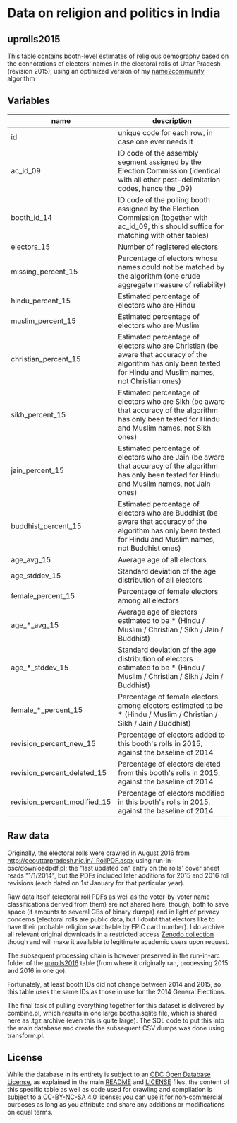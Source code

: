 # Data on religion and politics in India 

## uprolls2015

This table contains booth-level estimates of religious demography based on the connotations of electors' names in the electoral rolls of Uttar Pradesh (revision 2015), using an optimized version of my [name2community](https://github.com/raphael-susewind/name2community) algorithm

## Variables

name | description
--- | ---
id | unique code for each row, in case one ever needs it
ac_id_09 | ID code of the assembly segment assigned by the Election Commission (identical with all other post-delimitation codes, hence the _09)
booth_id_14 | ID code of the polling booth assigned by the Election Commission (together with ac_id_09, this should suffice for matching with other tables)
electors_15 | Number of registered electors
missing_percent_15 | Percentage of electors whose names could not be matched by the algorithm (one crude aggregate measure of reliability)
hindu_percent_15 | Estimated percentage of electors who are Hindu
muslim_percent_15 | Estimated percentage of electors who are Muslim
christian_percent_15 | Estimated percentage of electors who are Christian (be aware that accuracy of the algorithm has only been tested for Hindu and Muslim names, not Christian ones)
sikh_percent_15 | Estimated percentage of electors who are Sikh (be aware that accuracy of the algorithm has only been tested for Hindu and Muslim names, not Sikh ones)
jain_percent_15 | Estimated percentage of electors who are Jain (be aware that accuracy of the algorithm has only been tested for Hindu and Muslim names, not Jain ones)
buddhist_percent_15 | Estimated percentage of electors who are Buddhist (be aware that accuracy of the algorithm has only been tested for Hindu and Muslim names, not Buddhist ones)
age_avg_15 | Average age of all electors
age_stddev_15 | Standard deviation of the age distribution of all electors
female_percent_15 | Percentage of female electors among all electors
age_*_avg_15 | Average age of electors estimated to be * (Hindu / Muslim / Christian / Sikh / Jain / Buddhist)
age_*_stddev_15 | Standard deviation of the age distribution of electors  estimated to be * (Hindu / Muslim / Christian / Sikh / Jain / Buddhist)
female_*_percent_15 | Percentage of female electors among electors estimated to be * (Hindu / Muslim / Christian / Sikh / Jain / Buddhist)
revision_percent_new_15 | Percentage of electors added to this booth's rolls in 2015, against the baseline of 2014
revision_percent_deleted_15 | Percentage of electors deleted from this booth's rolls in 2015, against the baseline of 2014
revision_percent_modified_15 | Percentage of electors modified in this booth's rolls in 2015, against the baseline of 2014

## Raw data

Originally, the electoral rolls were crawled in August 2016 from http://ceouttarpradesh.nic.in/_RollPDF.aspx using run-in-osc/downloadpdf.pl; the "last updated on" entry on the rolls' cover sheet reads "1/1/2014", but the PDFs included later additions for 2015 and 2016 roll revisions (each dated on 1st January for that particular year).

Raw data itself (electoral roll PDFs as well as the voter-by-voter name classifications derived from them) are not shared here, though, both to save space (it amounts to several GBs of binary dumps) and in light of privacy concerns (electoral rolls are public data, but I doubt that electors like to have their probable religion searchable by EPIC card number). I do archive all relevant original downloads in a restricted access [Zenodo collection](https://zenodo.org/communities/india-religion-politics-raw) though and will make it available to legitimate academic users upon request.


The subsequent processing chain is however preserved in the run-in-arc folder of the [uprolls2016](https://github.com/raphael-susewind/india-religion-politics/blob/master/uprolls2016) table (from where it originally ran, processing 2015 and 2016 in one go).

Fortunately, at least booth IDs did not change between 2014 and 2015, so this table uses the same IDs as those in use for the 2014 General Elections.

The final task of pulling everything together for this dataset is delivered by combine.pl, which results in one large booths.sqlite file, which is shared here as .tgz archive (even this is quite large). The SQL code to put this into the main database and create the subsequent CSV dumps was done using transform.pl.

## License

While the database in its entirety is subject to an [ODC Open Database License](http://opendatacommons.org/licenses/odbl/), as explained in the main [README](https://github.com/raphael-susewind/india-religion-politics/blob/master/README.md) and [LICENSE](https://github.com/raphael-susewind/india-religion-politics/blob/master/LICENSE.md) files, the content of this specific table as well as code used for crawling and compilation is subject to a [CC-BY-NC-SA 4.0](https://creativecommons.org/licenses/by-nc-sa/4.0/) license: you can use it for non-commercial purposes as long as you attribute and share any additions or modifications on equal terms. 
